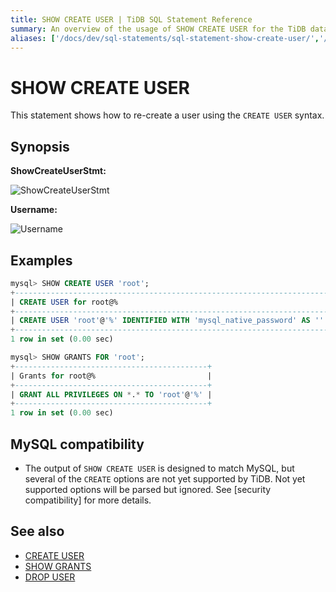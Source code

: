 ```yaml
---
title: SHOW CREATE USER | TiDB SQL Statement Reference
summary: An overview of the usage of SHOW CREATE USER for the TiDB database.
aliases: ['/docs/dev/sql-statements/sql-statement-show-create-user/','/docs/dev/reference/sql/statements/show-create-user/']
---
```


# SHOW CREATE USER

This statement shows how to re-create a user using the `CREATE USER` syntax.

## Synopsis

**ShowCreateUserStmt:**

![ShowCreateUserStmt](https://download.pingcap.com/images/docs/sqlgram/ShowCreateUserStmt.png)

**Username:**

![Username](https://download.pingcap.com/images/docs/sqlgram/Username.png)

## Examples

```sql
mysql> SHOW CREATE USER 'root';
+--------------------------------------------------------------------------------------------------------------------------+
| CREATE USER for root@%                                                                                                   |
+--------------------------------------------------------------------------------------------------------------------------+
| CREATE USER 'root'@'%' IDENTIFIED WITH 'mysql_native_password' AS '' REQUIRE NONE PASSWORD EXPIRE DEFAULT ACCOUNT UNLOCK |
+--------------------------------------------------------------------------------------------------------------------------+
1 row in set (0.00 sec)

mysql> SHOW GRANTS FOR 'root';
+-------------------------------------------+
| Grants for root@%                         |
+-------------------------------------------+
| GRANT ALL PRIVILEGES ON *.* TO 'root'@'%' |
+-------------------------------------------+
1 row in set (0.00 sec)
```

## MySQL compatibility

* The output of `SHOW CREATE USER` is designed to match MySQL, but several of the `CREATE` options are not yet supported by TiDB. Not yet supported options will be parsed but ignored. See [security compatibility] for more details.

## See also

* [CREATE USER](/sql-statements/sql-statement-create-user.md)
* [SHOW GRANTS](/sql-statements/sql-statement-show-grants.md)
* [DROP USER](/sql-statements/sql-statement-drop-user.md)
